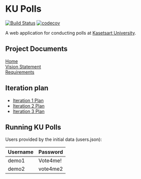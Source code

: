 # KU Polls  
[![Build Status](https://app.travis-ci.com/bhokin/ku-polls.svg?branch=iteration2)](https://app.travis-ci.com/bhokin/ku-polls)
[![codecov](https://codecov.io/gh/bhokin/ku-polls/branch/iteration2/graph/badge.svg?token=OR7CWOKHLP)](https://codecov.io/gh/bhokin/ku-polls)

A web application for conducting polls at [Kasetsart University](https://www.ku.ac.th).

## Project Documents  

[Home](../../wiki/Home)  
[Vision Statement](../../wiki/Vision%20Statement)  
[Requirements](../../wiki/Requirements)  

## Iteration plan  
* [Iteration 1 Plan](../../wiki/Iteration%201%20Plan)  
* [Iteration 2 Plan](../../wiki/Iteration%202%20Plan)  
* [Iteration 3 Plan](../../wiki/Iteration%203%20Plan)  

## Running KU Polls  

Users provided by the initial data (users.json):

| Username  | Password    |
|-----------|-------------|
| demo1     | Vote4me!    |
| demo2     | vote4me2    |
